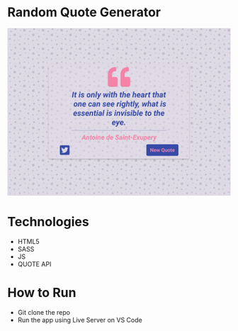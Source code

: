 # Random Quote Generator

![](./design/desktop.png)

# Technologies

- HTML5
- SASS
- JS
- QUOTE API

# How to Run

- Git clone the repo
- Run the app using Live Server on VS Code